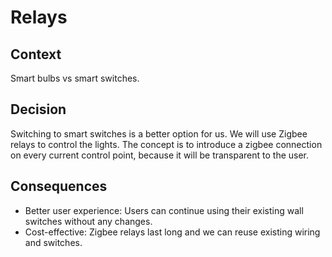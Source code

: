 # Relays

## Context
Smart bulbs vs smart switches.

## Decision
Switching to smart switches is a better option for us. We will use Zigbee relays to control the lights. The concept is
to introduce a zigbee connection on every current control point, because it will be transparent to the user.

## Consequences
- Better user experience: Users can continue using their existing wall switches without any changes.
- Cost-effective: Zigbee relays last long and we can reuse existing wiring and switches.
